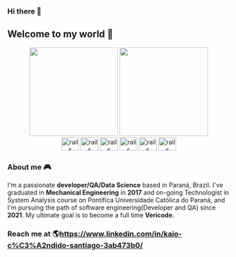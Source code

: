 ### Hi there 👋

<!--
**Kaio1394/kaio1394** is a ✨ _special_ ✨ repository because its `README.md` (this file) appears on your GitHub profile.

Here are some ideas to get you started:

- 🔭 I’m currently working on ...
- 🌱 I’m currently learning ...
- 👯 I’m looking to collaborate on ...
- 🤔 I’m looking for help with ...
- 💬 Ask me about ...
- 📫 How to reach me: ...
- 😄 Pronouns: ...
- ⚡ Fun fact: ...
-->

## Welcome to my world :rocket:





<div align="center">
    <!--img height="180em" src="profile-3d-contrib/pie_lang_only.svg"-->
    <!--img height="200em" src="profile-3d-contrib/radar_contrib_only.svg"-->
    <img height="200em" src="https://github-profile-summary-cards.vercel.app/api/cards/stats?username=Kaio1394&theme=github"/>
    <img height="200em" src="https://github-profile-summary-cards.vercel.app/api/cards/repos-per-language?username=Kaio1394"/>
</div>
<div align="center">
    <!--img height="200em" src="https://github-profile-summary-cards.vercel.app/api/cards/most-commit-language?username=Kaio1394"-->
</div>
<!--div align="center"-->
    <!--img height="220em" src="https://github-readme-stats.vercel.app/api/top-langs/?username=Kaio1394&langs_count=1&layout=compact&hide=c%2B%2B,CMake,C"-->
<!--/div-->
<div align="center">
    <!--img width="500em" src="https://streak-stats.demolab.com/?user=Kaio1394&currStreakNum=000000&fire=orange&sideLabels=000date_format=[Y.]n.j)"-->
</div>
 

<div style="display: inline_block" align="center">
   <!--<img src ="https://user-images.githubusercontent.com/62676087/224092914-92b4f468-7ec6-40f9-a7c9-f8c9873a486a.png" alt="rails" width="40" height="30" style="max-width:100%;" />-->
    <img src="https://cdn.jsdelivr.net/gh/devicons/devicon/icons/python/python-original.svg" alt="rails" width="40" height="30" style="max-width:100%;" />
  <img src="https://growiz.com.br/wp-content/uploads/2020/08/kisspng-c-programming-language-logo-microsoft-visual-stud-atlas-portfolio-5b899192d7c600.1628571115357423548838.png" alt="rails" width="40" height="30" style="max-width:100%;" />
  <img src="https://cdn.jsdelivr.net/gh/devicons/devicon/icons/docker/docker-original.svg" alt="rails" width="40" height="30" style="max-width:100%;" />
  <img src ="https://www.oscaret.com/images/thumbs/0007690_sql-server-2008-r2-express_625.png" alt="rails" width="40" height="30" style="max-width:100%;" />
  <img src="https://cdn.jsdelivr.net/gh/devicons/devicon/icons/cucumber/cucumber-plain.svg" alt="rails" width="40" height="30" style="max-width:100%;" />
  <img src="https://cdn.jsdelivr.net/gh/devicons/devicon/icons/selenium/selenium-original.svg" alt="rails" width="40" height="30" style="max-width:100%;" />
 
</div>

### About me :video_game:

I'm a passionate **developer/QA/Data Science** based in Paraná, Brazil. I've graduated in **Mechanical Engineering** in **2017** and on-going Technologist in System Analysis course on Pontífica Universidade Católica do Paraná, and I'm pursuing the path of software engineering(Developer and QA) since **2021**. My ultimate goal is to become a full time **Vericode**.

### Reach me at :earth_americas:https://www.linkedin.com/in/kaio-c%C3%A2ndido-santiago-3ab473b0/
